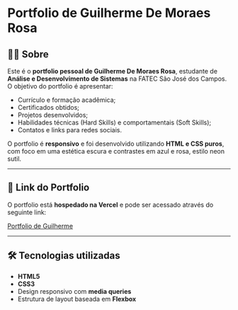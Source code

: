 # Portfolio de Guilherme De Moraes Rosa
## 👨‍💻 Sobre

Este é o **portfolio pessoal de Guilherme De Moraes Rosa**, estudante de **Análise e Desenvolvimento de Sistemas** na FATEC São José dos Campos. O objetivo do portfolio é apresentar:

- Currículo e formação acadêmica;
- Certificados obtidos;
- Projetos desenvolvidos;
- Habilidades técnicas (Hard Skills) e comportamentais (Soft Skills);
- Contatos e links para redes sociais.

O portfolio é **responsivo** e foi desenvolvido utilizando **HTML e CSS puros**, com foco em uma estética escura e contrastes em azul e rosa, estilo neon sutil.

---

## 🔗 Link do Portfolio

O portfolio está **hospedado na Vercel** e pode ser acessado através do seguinte link:

[Portfolio de Guilherme](https://portfolio-academico-six.vercel.app) 

---

## 🛠 Tecnologias utilizadas

- **HTML5**  
- **CSS3**  
- Design responsivo com **media queries**  
- Estrutura de layout baseada em **Flexbox**

